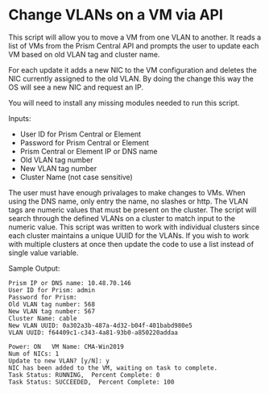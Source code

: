 # Change VLANs on a VM via API

This script will allow you to move a VM from one VLAN to another.  It reads a list of VMs from the Prism Central API and prompts the user to update each VM based on old VLAN tag and cluster name.

For each update it adds a new NIC to the VM configuration and deletes the NIC currently assigned to the old VLAN. By doing the change this way the OS will see a new NIC and request an IP.

You will need to install any missing modules needed to run this script.

Inputs:
* User ID for Prism Central or Element
* Password for Prism Central or Element
* Prism Central or Element IP or DNS name
* Old VLAN tag number
* New VLAN tag number
* Cluster Name (not case sensitive)

The user must have enough privalages to make changes to VMs.  When using the DNS name, only entry the name, no slashes or http.  The VLAN tags are numeric values that must be present on the cluster.  The script will search through the defined VLANs on a cluster to match input to the numeric value.  This script was written to work with individual clusters since each cluster maintains a unique UUID for the VLANs.  If you wish to work with multiple clusters at once then update the code to use a list instead of single value variable.


Sample Output:

    Prism IP or DNS name: 10.48.70.146
    User ID for Prism: admin
    Password for Prism: 
    Old VLAN tag number: 568
    New VLAN tag number: 567
    Cluster Name: cable
    New VLAN UUID: 0a302a3b-487a-4d32-b04f-401babd980e5
    VLAN UUID: f64409c1-c343-4a81-93b0-a850220addaa

    Power: ON   VM Name: CMA-Win2019                                                             Num of NICs: 1
    Update to new VLAN? [y/N]: y
    NIC has been added to the VM, waiting on task to complete.
    Task Status: RUNNING,  Percent Complete: 0
    Task Status: SUCCEEDED,  Percent Complete: 100


